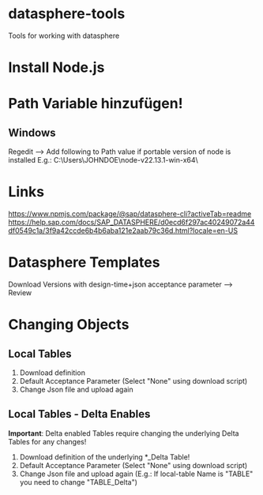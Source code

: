# datasphere-tools
Tools for working with datasphere
# Install Node.js
# Path Variable hinzufügen!
## Windows
Regedit --> Add following to Path value if portable version of node is installed
E.g.: C:\Users\JOHNDOE\node-v22.13.1-win-x64\

# Links
https://www.npmjs.com/package/@sap/datasphere-cli?activeTab=readme
https://help.sap.com/docs/SAP_DATASPHERE/d0ecd6f297ac40249072a44df0549c1a/3f9a42ccde6b4b6aba121e2aab79c36d.html?locale=en-US

# Datasphere Templates
Download Versions with design-time+json acceptance parameter --> Review
# Changing Objects
## Local Tables
1. Download definition
2. Default Acceptance Parameter (Select "None" using download script)
3. Change Json file and upload again
## Local Tables - Delta Enables
**Important**: Delta enabled Tables require changing the underlying Delta Tables for any changes!
1. Download definition of the underlying *_Delta Table!
2. Default Acceptance Parameter (Select "None" using download script)
3. Change Json file and upload again (E.g.: If local-table Name is "TABLE" you need to change "TABLE_Delta")